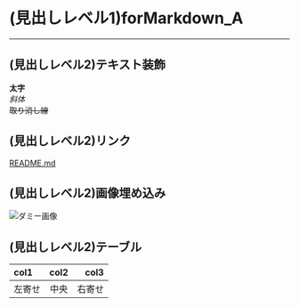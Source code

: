 ﻿# (見出しレベル1)forMarkdown_A
***
## (見出しレベル2)テキスト装飾
**太字**  
*斜体*  
~~取り消し線~~  
## (見出しレベル2)リンク 
[README.md](https://github.com/WaaadaTak/practice/tree/feature/tutorial_TetsuKasahara/README.md)
## (見出しレベル2)画像埋め込み
![ダミー画像](https://github.com/WaaadaTak/practice/tree/feature/tutorial_TetsuKasahara/add/icon_github.jpg)
## (見出しレベル2)テーブル
| col1 | col2 | col3 |
|:-----------|:-----------:|-----------:|
| 左寄せ | 中央 | 右寄せ |